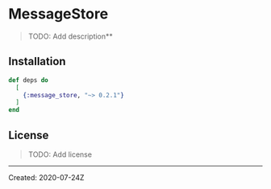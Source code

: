 # MessageStore

> TODO: Add description**


## Installation

```elixir
def deps do
  [
    {:message_store, "~> 0.2.1"}
  ]
end
```

## License

> TODO: Add license

----
Created:  2020-07-24Z
